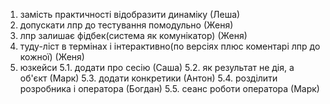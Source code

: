 1. замість практичності відобразити динаміку (Леша)
2. допускати лпр до тестування помодульно (Женя)
3. лпр залишає фідбек(система як комунікатор) (Женя)
4. туду-ліст в термінах і інтерактивно(по версіях плюс коментарі лпр до кожної) (Женя)
5. юзкейси
  5.1. додати про сесію (Саша)
  5.2. як результат не дія, а об'єкт (Марк)
  5.3. додати конкретики (Антон)
  5.4. розділити розробника і оператора (Богдан)
  5.5. сеанс роботи оператора (Марк)
